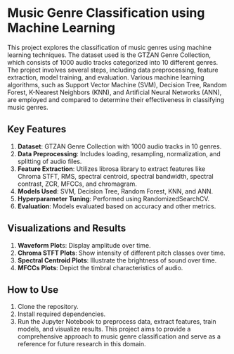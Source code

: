# Music Genre Classification using Machine Learning
This project explores the classification of music genres using machine learning techniques. The dataset used is the GTZAN Genre Collection, which consists of 1000 audio tracks categorized into 10 different genres. The project involves several steps, including data preprocessing, feature extraction, model training, and evaluation. Various machine learning algorithms, such as Support Vector Machine (SVM), Decision Tree, Random Forest, K-Nearest Neighbors (KNN), and Artificial Neural Networks (ANN), are employed and compared to determine their effectiveness in classifying music genres.

## Key Features
1. **Dataset**: GTZAN Genre Collection with 1000 audio tracks in 10 genres.
2. **Data Preprocessing**: Includes loading, resampling, normalization, and splitting of audio files.
3. **Feature Extraction**: Utilizes librosa library to extract features like Chroma STFT, RMS, spectral centroid, spectral bandwidth, spectral contrast, ZCR, MFCCs, and chromagram.
4. **Models Used**: SVM, Decision Tree, Random Forest, KNN, and ANN.
5. **Hyperparameter Tuning**: Performed using RandomizedSearchCV.
6. **Evaluation**: Models evaluated based on accuracy and other metrics.
## Visualizations and Results
1. **Waveform Plot**s: Display amplitude over time.
2. **Chroma STFT Plots**: Show intensity of different pitch classes over time.
3. **Spectral Centroid Plots**: Illustrate the brightness of sound over time.
4. **MFCCs Plots**: Depict the timbral characteristics of audio.
## How to Use
1. Clone the repository.
2. Install required dependencies.
3. Run the Jupyter Notebook to preprocess data, extract features, train models, and visualize results.
This project aims to provide a comprehensive approach to music genre classification and serve as a reference for future research in this domain.
